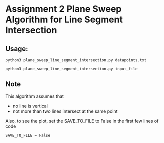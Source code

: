 # Assignment 2 Plane Sweep Algorithm for Line Segment Intersection 

## Usage:
`python3 plane_sweep_line_segment_intersection.py datapoints.txt`

`python3 plane_sweep_line_segment_intersection.py input_file`

## Note
This algorithm assumes that 
- no line is vertical
- not more than two lines intersect at the same point

Also, to see the plot, set the SAVE_TO_FILE to False in the first few lines of code

`SAVE_TO_FILE = False`



